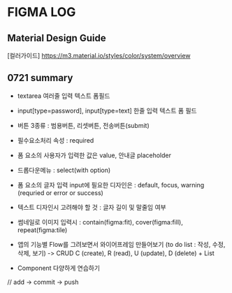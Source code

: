 # FIGMA LOG


## Material Design Guide
[컬러가이드] https://m3.material.io/styles/color/system/overview

## 0721 summary
- textarea 여러줄 입력 텍스트 폼필드
- input[type=password], input[type=text] 한줄 입력 텍스트 폼 필드

- 버튼 3종류 : 범용버튼, 리셋버튼, 전송버튼(submit)
- 필수요소처리 속성 : required
- 폼 요소의 사용자가 입력한 값은 value, 안내글 placeholder
- 드롭다운메뉴 : select(with option)
- 폼 요소의 글자 입력 input에 필요한 디자인은 : default, focus, warning (requried or error or success)
- 텍스트 디자인시 고려해야 할 것 : 글자 길이 및 말줄임 여부
- 썸네일로 이미지 입력시 : contain(figma:fit), cover(figma:fill), repeat(figma:tile)
- 앱의 기능별 Flow를 그려보면서 와이어프레임 만들어보기 (to do list : 작성, 수정, 삭제, 보기) -> CRUD
C (create), R (read), U (update), D (delete) + List
- Component 다양하게 연습하기 

// add -> commit -> push

